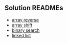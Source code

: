 ## Solution READMEs

- [array reverse](readmes/readmechallenge01.md)
- [array shift](readmes/readmechallenge02.md)
- [binary search](readmes/readmechallenge03.md)
- [linked list](readmes/readmelinkedlist5.md)
